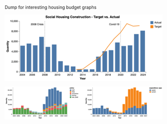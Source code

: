 Dump for interesting housing budget graphs

![alt text](https://github.com/euanleith/BudgetsData/blob/main/targets.png)

![alt text](https://github.com/euanleith/BudgetsData/blob/main/targets_complex.png)
